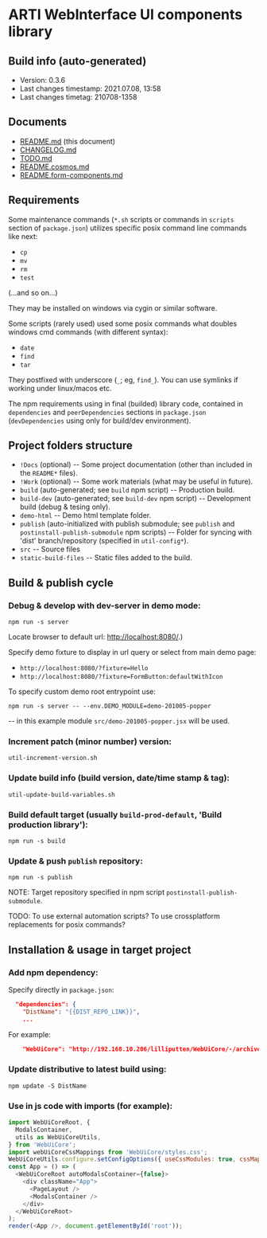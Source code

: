 # ARTI WebInterface UI components library

## Build info (auto-generated)

- Version: 0.3.6
- Last changes timestamp: 2021.07.08, 13:58
- Last changes timetag: 210708-1358

## Documents

- [README.md](README.md) (this document)
- [CHANGELOG.md](CHANGELOG.md)
- [TODO.md](TODO.md)
- [README.cosmos.md](README.cosmos.md)
- [README.form-components.md](README.form-components.md)

## Requirements

Some maintenance commands (`*.sh` scripts or commands in `scripts` section of `package.json`) utilizes specific posix command line commands like next:

- `cp`
- `mv`
- `rm`
- `test`

(...and so on...)

They may be installed on windows via cygin or similar software.

Some scripts (rarely used) used some posix commands what doubles windows cmd commands (with different syntax):

- `date`
- `find`
- `tar`

They postfixed with underscore (`_`; eg, `find_`). You can use symlinks if working under linux/macos etc.

The npm requirements using in final (builded) library code, contained in `dependencies` and `peerDependencies` sections in `package.json` (`devDependencies` using only for build/dev environment).

## Project folders structure

- `!Docs` (optional) -- Some project documentation (other than included in the `README*` files).
- `!Work` (optional) -- Some work materials (what may be useful in future).
- `build` (auto-generated; see `build` npm script) -- Production build.
- `build-dev` (auto-generated; see `build-dev` npm script) -- Development build (debug & tesing only).
- `demo-html` -- Demo html template folder.
- `publish` (auto-initialized with publish submodule; see `publish` and `postinstall-publish-submodule` npm scripts) -- Folder for syncing with 'dist' branch/repository (specified in `util-config*`).
- `src` -- Source files
- `static-build-files` -- Static files added to the build.

## Build & publish cycle

### Debug & develop with dev-server in demo mode:

```shell
npm run -s server
```

Locate browser to default url: [http://localhost:8080/](http://localhost:8080/).)

Specify demo fixture to display in url query or select from main demo page:

- `http://localhost:8080/?fixture=Hello`
- `http://localhost:8080/?fixture=FormButton:defaultWithIcon`

To specify custom demo root entrypoint use:

```
npm run -s server -- --env.DEMO_MODULE=demo-201005-popper
```

-- in this example module `src/demo-201005-popper.jsx` will be used.

### Increment patch (minor number) version:

```shell
util-increment-version.sh
```

### Update build info (build version, date/time stamp & tag):

```shell
util-update-build-variables.sh
```

### Build default target (usually `build-prod-default`, 'Build production library'):

```shell
npm run -s build
```

### Update & push `publish` repository:

```shell
npm run -s publish
```

NOTE: Target repository specified in npm script `postinstall-publish-submodule`.

TODO: To use external automation scripts? To use crossplatform replacements for posix commands?

## Installation & usage in target project

### Add npm dependency:

Specify directly in `package.json`:

```json
  "dependencies": {
    "DistName": "{{DIST_REPO_LINK}}",
    ...
```

For example:

```json
    "WebUiCore": "http://192.168.10.206/lilliputten/WebUiCore/-/archive/dist.0.2.2/WebUiCore-dist.0.2.2.tar.gz",
```

### Update distributive to latest build using:

```shell
npm update -S DistName
```

### Use in js code with imports (for example):

```javascript
import WebUiCoreRoot, {
  ModalsContainer,
  utils as WebUiCoreUtils,
} from 'WebUiCore';
import webUiCoreCssMappings from 'WebUiCore/styles.css';
WebUiCoreUtils.configure.setConfigOptions({ useCssModules: true, cssMappings: webUiCoreCssMappings });
const App = () => (
  <WebUiCoreRoot autoModalsContainer={false}>
    <div className="App">
      <PageLayout />
      <ModalsContainer />
    </div>
  </WebUiCoreRoot>
);
render(<App />, document.getElementById('root'));
```

<!--
 @changed 2021.01.17, 19:59
-->
